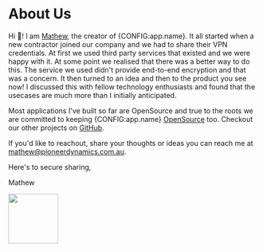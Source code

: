 # About Us

Hi 👋! I am <a href="https://www.linkedin.com/in/mathew-paret-b6b96041" target="_blank">Mathew</a>, the creator of {CONFIG:app.name}. It all started when a new contractor joined our company and we had to share their VPN credentials. At first we used third party services that existed and we were happy with it. At some point we realised that there was a better way to do this. The service we used didn't provide end-to-end encryption and that was a concern. It then turned to an idea and then to the product you see now! I discussed this with fellow technology enthusiasts and found that the usecases are much more than I initially anticipated.

Most applications I've built so far are OpenSource and true to the roots we are committed to keeping {CONFIG:app.name} <a href="https://github.com/pioneer-dynamics/One-Time-Share" targe="_blank">OpenSource</a> too. Checkout our other projects on <a href="https://github.com/orgs/pioneer-dynamics/repositories" target="_blank">GitHub</a>.

If you'd like to reachout, share your thoughts or ideas you can reach me at mathew@pioneerdynamics.com.au.

Here's to secure sharing,

Mathew

<img class="rounded-full max-w-sm transition-all duration-300 filter grayscale hover:grayscale-0" src="/me.png" width="100px" height="100px">
